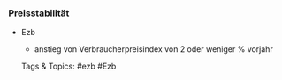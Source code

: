### Preisstabilität

- Ezb

	- anstieg von Verbraucherpreisindex von 2 oder weniger % vorjahr

   Tags & Topics:
   #ezb
   #Ezb